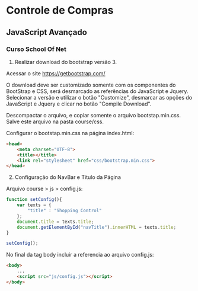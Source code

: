 <h1>Controle de Compras</h1>
<h2>JavaScript Avançado</h2>
<h3>Curso School Of Net</h3>

1. Realizar download do bootstrap versão 3.

Acessar o site https://getbootstrap.com/

O download deve ser customizado somente com os componentes do BootStrap e CSS, será desmarcado as referências do JavaScript e Jquery. Selecionar a versão e utilizar o botão "Customize", desmarcar as opções do JavaScript e Jquery e clicar no botão "Compile Download".

Descompactar o arquivo, e copiar somente o arquivo bootstap.min.css. Salve este arquivo na pasta course/css.

Configurar o bootstap.min.css na página index.html:
``` html
<head>
    <meta charset="UTF-8">
    <title></title>
    <link rel="stylesheet" href="css/bootstrap.min.css">
</head>

```

2. Configuração do NavBar e Titulo da Página

Arquivo course > js > config.js:

``` js
function setConfig(){    
    var texts = {
        "title" : "Shopping Control"
    };    
    document.title = texts.title;
    document.getElementById("navTitle").innerHTML = texts.title;
}

setConfig();
```

No final da tag body incluir a referencia ao arquivo config.js:
``` html
<body>
    ...
    <script src="js/config.js"></script>
</body>
```
